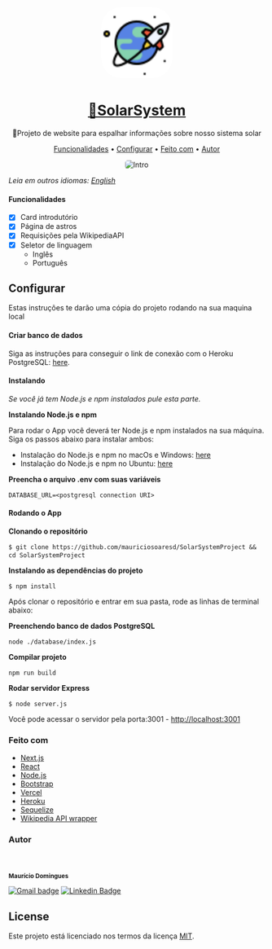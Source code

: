 
<h1 align="center">
<a href="https://solar-system-project.vercel.app/">
  <img style="border-radius: 40px; height: 140px"alt="Solar System Project" title="Solar System Project" src="./public/imgs/logo.png" />
  </a>
</h1>

<h1 align="center">
    <a href="https://solar-system-project.vercel.app/">🔗SolarSystem</a>
</h1>

<p align="center">🚀Projeto de website para espalhar informações sobre nosso sistema solar</p>

<p align="center">
 <a href="#funcionalidades">Funcionalidades</a> •
 <a href="#configurar">Configurar</a> • 
 <a href="#feito-com">Feito com</a> • 
 <a href="#autor">Autor</a>
</p>

<p align="center">
    <img width="250" style="border-radius: 5px" height="450" src="./mobile.gif" alt="Intro">
</p>

*Leia em outros idiomas: [English](README.md)*

#### Funcionalidades

- [x] Card introdutório
- [x] Página de astros
- [x] Requisições pela WikipediaAPI
- [x] Seletor de linguagem
    - Inglês
    - Português


## Configurar

Estas instruções te darão uma cópia do projeto rodando na sua maquina local 

#### Criar banco de dados

Siga as instruções para conseguir o link de conexão com o Heroku PostgreSQL: [here](https://devcenter.heroku.com/articles/heroku-postgresql).


#### Instalando

 *Se você já tem Node.js e npm instalados pule esta parte.*


**Instalando Node.js e npm**

Para rodar o App você deverá ter Node.js e npm instalados na sua máquina. Siga os passos abaixo para instalar ambos:

 * Instalação do Node.js e npm no macOs e Windows: [here](https://nodejs.org/pt-br/download/)
 * Instalação do Node.js e npm no Ubuntu: [here](https://www.digitalocean.com/community/tutorials/how-to-install-node-js-on-ubuntu-20-04-pt)

 **Preencha o arquivo .env com suas variáveis**
```
DATABASE_URL=<postgresql connection URI>
```


#### Rodando o App

**Clonando o repositório**
```
$ git clone https://github.com/mauriciosoaresd/SolarSystemProject && cd SolarSystemProject
```

**Instalando as dependências do projeto**
```
$ npm install
```

Após clonar o repositório e entrar em sua pasta, rode as linhas de terminal abaixo: 

**Preenchendo banco de dados PostgreSQL**
```
node ./database/index.js
```

**Compilar projeto**
```
npm run build
```

**Rodar servidor Express**
```
$ node server.js
```
Você pode acessar o servidor pela porta:3001 - <http://localhost:3001>

### Feito com

- [Next.js](https://nextjs.org/)
- [React](https://pt-br.reactjs.org/)
- [Node.js](https://nodejs.org/pt-br/)
- [Bootstrap](https://getbootstrap.com.br/)
- [Vercel](https://vercel.com/)
- [Heroku](https://www.heroku.com/)
- [Sequelize](https://sequelize.org/)
- [Wikipedia API wrapper](https://www.npmjs.com/package/wikipedia)


### Autor
 <img style="border-radius: 50%;" src="https://avatars.githubusercontent.com/u/55855981?v=4" width="100px;" alt=""/>

 <sub><b>Maurício Domingues</b></sub>

 [![Gmail badge](https://img.shields.io/badge/-mauriciosoaresd@gmail.com-D14836?style=flat-square&logo=gmail&logoColor=white&link=mailto:mauriciosoaresd@gmail.com)](mailto:mauriciosoaresd@gmail.com) [![Linkedin Badge](https://img.shields.io/badge/-Maurício-blue?style=flat-square&logo=Linkedin&logoColor=white&link=https://www.linkedin.com/in/mauriciosdomingues/)](https://www.linkedin.com/in/mauriciosdomingues/) 



## License

Este projeto está licenciado nos termos da licença [MIT](./LICENSE).